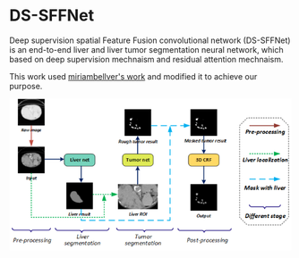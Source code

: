 # DS-SFFNet
Deep supervision spatial Feature Fusion convolutional network (DS-SFFNet) is an end-to-end liver and liver tumor segmentation neural network, which based on deep supervision mechnaism and residual attention mechnaism. 

This work used [miriambellver's work](https://github.com/imatge-upc/liverseg-2017-nipsws) and modified it to achieve our purpose.

![](https://github.com/LTYUnique/DS-SFFNet/blob/master/images/figure%202.png)


